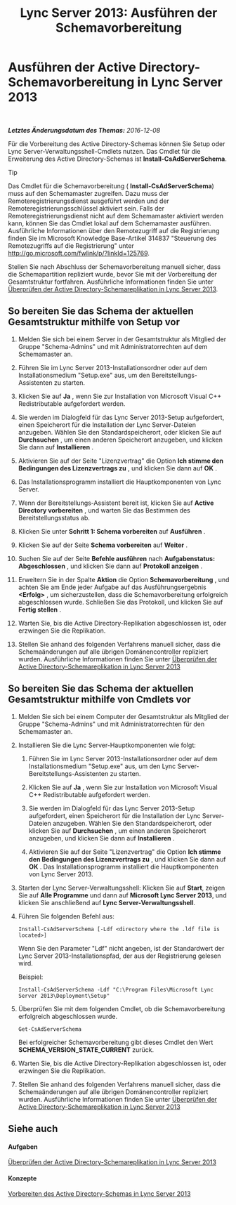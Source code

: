 ﻿---
title: 'Lync Server 2013: Ausführen der Schemavorbereitung'
TOCTitle: Ausführen der Schemavorbereitung
ms:assetid: 9d02bdb1-ff29-417a-bcce-b068b31207d8
ms:mtpsurl: https://technet.microsoft.com/de-de/library/Gg412729(v=OCS.15)
ms:contentKeyID: 49294897
ms.date: 12/10/2016
mtps_version: v=OCS.15
ms.translationtype: HT
---

# Ausführen der Active Directory-Schemavorbereitung in Lync Server 2013

 

_**Letztes Änderungsdatum des Themas:** 2016-12-08_

Für die Vorbereitung des Active Directory-Schemas können Sie Setup oder Lync Server-Verwaltungsshell-Cmdlets nutzen. Das Cmdlet für die Erweiterung des Active Directory-Schemas ist **Install-CsAdServerSchema**.


> [!TIP]
> Das Cmdlet für die Schemavorbereitung ( <STRONG>Install-CsAdServerSchema</STRONG>) muss auf den Schemamaster zugreifen. Dazu muss der Remoteregistrierungsdienst ausgeführt werden und der Remoteregistrierungsschlüssel aktiviert sein. Falls der Remoteregistrierungsdienst nicht auf dem Schemamaster aktiviert werden kann, können Sie das Cmdlet lokal auf dem Schemamaster ausführen. Ausführliche Informationen über den Remotezugriff auf die Registrierung finden Sie im Microsoft Knowledge Base-Artikel 314837 "Steuerung des Remotezugriffs auf die Registrierung" unter <A href="http://go.microsoft.com/fwlink/p/?linkid=125769">http://go.microsoft.com/fwlink/p/?linkId=125769</A>.



Stellen Sie nach Abschluss der Schemavorbereitung manuell sicher, dass die Schemapartition repliziert wurde, bevor Sie mit der Vorbereitung der Gesamtstruktur fortfahren. Ausführliche Informationen finden Sie unter [Überprüfen der Active Directory-Schemareplikation in Lync Server 2013](lync-server-2013-verifying-schema-replication.md).

## So bereiten Sie das Schema der aktuellen Gesamtstruktur mithilfe von Setup vor

1.  Melden Sie sich bei einem Server in der Gesamtstruktur als Mitglied der Gruppe "Schema-Admins" und mit Administratorrechten auf dem Schemamaster an.

2.  Führen Sie im Lync Server 2013-Installationsordner oder auf dem Installationsmedium "Setup.exe" aus, um den Bereitstellungs-Assistenten zu starten.

3.  Klicken Sie auf **Ja** , wenn Sie zur Installation von Microsoft Visual C++ Redistributable aufgefordert werden.

4.  Sie werden im Dialogfeld für das Lync Server 2013-Setup aufgefordert, einen Speicherort für die Installation der Lync Server-Dateien anzugeben. Wählen Sie den Standardspeicherort, oder klicken Sie auf **Durchsuchen** , um einen anderen Speicherort anzugeben, und klicken Sie dann auf **Installieren** .

5.  Aktivieren Sie auf der Seite "Lizenzvertrag" die Option **Ich stimme den Bedingungen des Lizenzvertrags zu** , und klicken Sie dann auf **OK** .

6.  Das Installationsprogramm installiert die Hauptkomponenten von Lync Server.

7.  Wenn der Bereitstellungs-Assistent bereit ist, klicken Sie auf **Active Directory vorbereiten** , und warten Sie das Bestimmen des Bereitstellungsstatus ab.

8.  Klicken Sie unter **Schritt 1: Schema vorbereiten** auf **Ausführen** .

9.  Klicken Sie auf der Seite **Schema vorbereiten** auf **Weiter** .

10. Suchen Sie auf der Seite **Befehle ausführen** nach **Aufgabenstatus: Abgeschlossen** , und klicken Sie dann auf **Protokoll anzeigen** .

11. Erweitern Sie in der Spalte **Aktion** die Option **Schemavorbereitung** , und achten Sie am Ende jeder Aufgabe auf das Ausführungsergebnis **\<Erfolg\>** , um sicherzustellen, dass die Schemavorbereitung erfolgreich abgeschlossen wurde. Schließen Sie das Protokoll, und klicken Sie auf **Fertig stellen** .

12. Warten Sie, bis die Active Directory-Replikation abgeschlossen ist, oder erzwingen Sie die Replikation.

13. Stellen Sie anhand des folgenden Verfahrens manuell sicher, dass die Schemaänderungen auf alle übrigen Domänencontroller repliziert wurden. Ausführliche Informationen finden Sie unter [Überprüfen der Active Directory-Schemareplikation in Lync Server 2013](lync-server-2013-verifying-schema-replication.md)

## So bereiten Sie das Schema der aktuellen Gesamtstruktur mithilfe von Cmdlets vor

1.  Melden Sie sich bei einem Computer der Gesamtstruktur als Mitglied der Gruppe "Schema-Admins" und mit Administratorrechten für den Schemamaster an.

2.  Installieren Sie die Lync Server-Hauptkomponenten wie folgt:
    
    1.  Führen Sie im Lync Server 2013-Installationsordner oder auf dem Installationsmedium "Setup.exe" aus, um den Lync Server-Bereitstellungs-Assistenten zu starten.
    
    2.  Klicken Sie auf **Ja** , wenn Sie zur Installation von Microsoft Visual C++ Redistributable aufgefordert werden.
    
    3.  Sie werden im Dialogfeld für das Lync Server 2013-Setup aufgefordert, einen Speicherort für die Installation der Lync Server-Dateien anzugeben. Wählen Sie den Standardspeicherort, oder klicken Sie auf **Durchsuchen** , um einen anderen Speicherort anzugeben, und klicken Sie dann auf **Installieren** .
    
    4.  Aktivieren Sie auf der Seite "Lizenzvertrag" die Option **Ich stimme den Bedingungen des Lizenzvertrags zu** , und klicken Sie dann auf **OK** . Das Installationsprogramm installiert die Hauptkomponenten von Lync Server 2013.

3.  Starten der Lync Server-Verwaltungsshell: Klicken Sie auf **Start**, zeigen Sie auf **Alle Programme** und dann auf **Microsoft Lync Server 2013**, und klicken Sie anschließend auf **Lync Server-Verwaltungsshell**.

4.  Führen Sie folgenden Befehl aus:
    
        Install-CsAdServerSchema [-Ldf <directory where the .ldf file is located>] 
    
    Wenn Sie den Parameter "Ldf" nicht angeben, ist der Standardwert der Lync Server 2013-Installationspfad, der aus der Registrierung gelesen wird.
    
    Beispiel:
    
        Install-CsAdServerSchema -Ldf "C:\Program Files\Microsoft Lync Server 2013\Deployment\Setup"

5.  Überprüfen Sie mit dem folgenden Cmdlet, ob die Schemavorbereitung erfolgreich abgeschlossen wurde.
    
        Get-CsAdServerSchema 
    
    Bei erfolgreicher Schemavorbereitung gibt dieses Cmdlet den Wert **SCHEMA\_VERSION\_STATE\_CURRENT** zurück.

6.  Warten Sie, bis die Active Directory-Replikation abgeschlossen ist, oder erzwingen Sie die Replikation.

7.  Stellen Sie anhand des folgenden Verfahrens manuell sicher, dass die Schemaänderungen auf alle übrigen Domänencontroller repliziert wurden. Ausführliche Informationen finden Sie unter [Überprüfen der Active Directory-Schemareplikation in Lync Server 2013](lync-server-2013-verifying-schema-replication.md)

## Siehe auch

#### Aufgaben

[Überprüfen der Active Directory-Schemareplikation in Lync Server 2013](lync-server-2013-verifying-schema-replication.md)  

#### Konzepte

[Vorbereiten des Active Directory-Schemas in Lync Server 2013](lync-server-2013-preparing-the-active-directory-schema.md)

